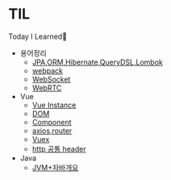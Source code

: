# TIL
Today I Learned🤔

* 용어정리
  * [JPA,ORM,Hibernate,QueryDSL,Lombok](https://github.com/choieunsong/TIL/blob/master/%EC%9A%A9%EC%96%B4%EC%A0%95%EB%A6%AC/JPA%2CORM%2CHibernate%2CQueryDSL%2CLombok.md)
  * [webpack](https://github.com/choieunsong/TIL/blob/master/%EC%9A%A9%EC%96%B4%EC%A0%95%EB%A6%AC/webpack.md)
  * [WebSocket](https://github.com/choieunsong/TIL/blob/master/%EC%9A%A9%EC%96%B4%EC%A0%95%EB%A6%AC/WebSocket.md)
  * [WebRTC](https://github.com/choieunsong/TIL/blob/master/%EC%9A%A9%EC%96%B4%EC%A0%95%EB%A6%AC/WebRTC.md)
* Vue
  * [Vue Instance](https://github.com/choieunsong/TIL/blob/master/Vue/Vue_Instance.md) 
  * [DOM](https://github.com/choieunsong/TIL/blob/master/Vue/DOM.md)
  * [Component](https://github.com/choieunsong/TIL/blob/master/Vue/Component.md)
  * [axios,router](https://github.com/choieunsong/TIL/blob/master/Vue/axios%2Crouter.md)
  * [Vuex](https://github.com/choieunsong/TIL/blob/master/Vue/Vuex.md)
  * [http 공통 header](https://github.com/choieunsong/TIL/blob/master/Vue/http_header.md)
* Java
  * [JVM+자바개요](https://github.com/choieunsong/TIL/blob/master/Java/JVM%EC%9D%80%20%EB%AC%B4%EC%97%87%EC%9D%B4%EB%A9%B0%20%EC%9E%90%EB%B0%94%20%EC%BD%94%EB%93%9C%EB%8A%94%20%EC%96%B4%EB%96%BB%EA%B2%8C%20%EC%8B%A4%ED%96%89%ED%95%98%EB%8A%94%20%EA%B2%83%EC%9D%B8%EA%B0%80.md)
